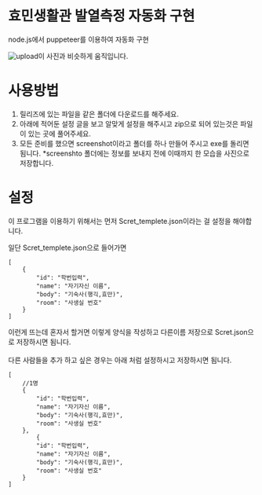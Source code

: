 # 효민생활관 발열측정 자동화 구현
node.js에서 puppeteer를 이용하여 자동화 구현

![upload](https://user-images.githubusercontent.com/87979171/129705819-ac96834c-f967-4bd2-a2c9-fe04f5fb10cb.gif)이 사진과 비슷하게 움직입니다.

# 사용방법
1. 릴리즈에 있는 파일을 같은 폴더에 다운로드를 해주세요.
2. 아래에 적어둔 설정 글을 보고 알맞게 설정을 해주시고 zip으로 되어 있는것은 파일이 있는 곳에 풀어주세요.
3. 모든 준비를 했으면 screenshot이라고 폴더를 하나 만들어 주시고 exe를 돌리면 됨니다.
*screenshto 폴더에는 정보를 보내지 전에 이때까지 한 모습을 사진으로 저장합니다.


# 설정
이 프로그램을 이용하기 위해서는 먼저 Scret_templete.json이라는 걸 설정을 해야합니다.

일단 Scret_templete.json으로 들어가면 
```
[ 
    {
        "id": "학번입력",
        "name": "자기자신 이름",
        "body": "기숙사(행긱,효만)",
        "room": "사생실 번호"
    }
]
```
이런게 뜨는데 혼자서 할거면 이렇게 양식을 작성하고 다른이름 저장으로 Scret.json으로 저장하시면 됨니다.<br>
<br>
다른 사람들을 추가 하고 싶은 경우는  아래 처럼 설정하시고 저장하시면 됨니다.
```
[ 
    //1명
    {
        "id": "학번입력",
        "name": "자기자신 이름",
        "body": "기숙사(행긱,효만)",
        "room": "사생실 번호"
    },
        {
        "id": "학번입력",
        "name": "자기자신 이름",
        "body": "기숙사(행긱,효만)",
        "room": "사생실 번호"
    }
]
```
